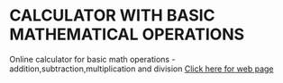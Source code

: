 # CALCULATOR WITH BASIC MATHEMATICAL OPERATIONS
Online calculator for basic math operations - addition,subtraction,multiplication and division
[Click here for web page](https://nandithashindhe.github.io/CALCULATOR/)
